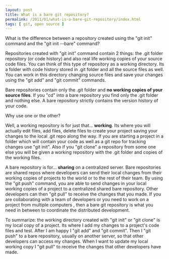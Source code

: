 ```yaml
---
layout: post
title: What is a bare git repository? 
permalink: /2011/01/what-is-a-bare-git-repository/index.html
tags: [ git, open source ]
---
```


What is the difference between a repository created using the "git init" command and the "git init --bare" command?

Repositories created with "git init" command contain 2 things: the .git folder repository (or code history) and also real life working copies of your source code files. You can think of this type of repository as a working directory. Its a folder with code history stored in .git folder and all the source files as well. You can work in this directory changing source files and save your changes using the "git add" and "git commit" commands.

Bare repositories contain only the .git folder and **no working copies of your source files**. If you "cd" into a bare repository you find only the .git folder and nothing else. A bare repository strictly contains the version history of your code.

Why use one or the other?

Well, a working repository is for just that... **working**. Its where you will actually edit files, add files, delete files to create your project saving your changes to the local .git repo along the way. If you are starting a project in a folder which will contain your code as well as a git repo for tracking changes use "git init". Also if you "git clone" a repository from some one else you will be given a working repository with the .git folder and copies of the working files.

A bare repository is for... **sharing** on a centralized server. Bare repositories are shared repos where developers can send their local changes from their working copies of projects to the world or to the rest of their team. By using the "git push" command, you are able to send changes in your local working copies of a project to a centralized shared bare repository. Other developers can then "git pull" to receive the changes that you made. If you are collaborating with a team of developers or you need to work on a project from multiple computers , then a bare git repository is what you need in between to coordinate the distributed development.

To summarize: the working directory created with "git init" or "git clone" is my local copy of a project. Its where I add my changes to a project's code files and test. After I am happy I "git add" and "git commit". Then I "git push" to a bare repository, usually on another server, so that other developers can access my changes. When I want to update my local working copy I "git pull" to receive the changes that other developers have made.

